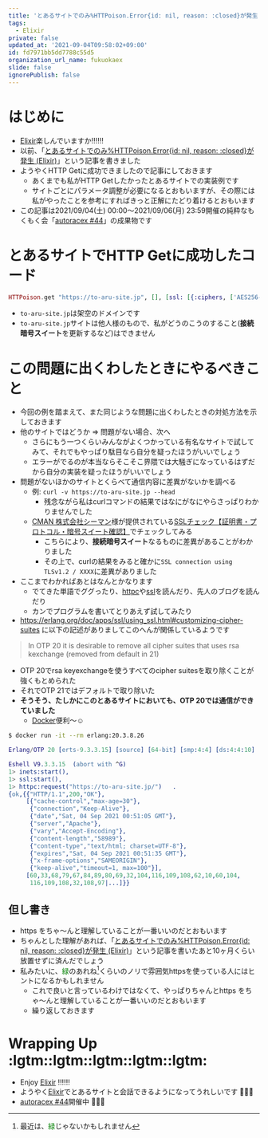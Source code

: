```yaml
---
title: 'とあるサイトでのみ%HTTPoison.Error{id: nil, reason: :closed}が発生 解決編 (Elixir)'
tags:
  - Elixir
private: false
updated_at: '2021-09-04T09:58:02+09:00'
id: fd7971bb5dd7788c55d5
organization_url_name: fukuokaex
slide: false
ignorePublish: false
---
```

# はじめに
- [Elixir](https://elixir-lang.org/)楽しんでいますか:bangbang::bangbang::bangbang:
- 以前、「[とあるサイトでのみ%HTTPoison.Error{id: nil, reason: :closed}が発生 (Elixir)](https://qiita.com/torifukukaiou/items/100afafe1920eb72b339)」という記事を書きました
- ようやくHTTP Getに成功できましたので記事にしておきます
    - あくまでも私がHTTP Getしたかったとあるサイトでの実装例です
    - サイトごとにパラメータ調整が必要になるとおもいますが、その際には私がやったことを参考にすればきっと正解にたどり着けるとおもいます
- この記事は2021/09/04(土) 00:00〜2021/09/06(月) 23:59開催の純粋なもくもく会「[autoracex #44](https://autoracex.connpass.com/event/224102/)」の成果物です

# とあるサイトでHTTP Getに成功したコード

```elixir
HTTPoison.get "https://to-aru-site.jp", [], [ssl: [{:ciphers, ['AES256-SHA256']}]]
```

- `to-aru-site.jp`は架空のドメインです
- `to-aru-site.jp`サイトは他人様のもので、私がどうのこうのすること(**接続暗号スイート**を更新するなど)はできません

# この問題に出くわしたときにやるべきこと
- 今回の例を踏まえて、また同じような問題に出くわしたときの対処方法を示しておきます
- 他のサイトではどうか => 問題がない場合、次へ
    - さらにもう一つくらいみんながよくつかっている有名なサイトで試してみて、それでもやっぱり駄目なら自分を疑ったほうがいいでしょう
    - エラーがでるのが本当ならそこそこ界隈では大騒ぎになっているはずだから自分の実装を疑ったほうがいいでしょう
- 問題がないほかのサイトとくらべて通信内容に差異がないかを調べる
    - 例: `curl -v https://to-aru-site.jp --head`
        - 残念ながら私はcurlコマンドの結果ではなにがなにやらさっぱりわかりませんでした
    - [CMAN 株式会社シーマン](https://www.cman.co.jp/)様が提供されている[SSLチェック【証明書・プロトコル・暗号スイート確認】](https://www.cman.jp/network/support/ssl.html)でチェックしてみる
        - こちらにより、**接続暗号スイート**なるものに差異があることがわかりました
        - その上で、curlの結果をみると確かに`SSL connection using TLSv1.2 / XXXX`に差異がありました
- ここまでわかればあとはなんとかなります
    - でてきた単語でググったり、[httpc](https://erlang.org/doc/man/httpc.html)や[ssl](https://erlang.org/doc/man/ssl_app.html)を読んだり、先人のブログを読んだり
    - カンでプログラムを書いてとりあえず試してみたり
- https://erlang.org/doc/apps/ssl/using_ssl.html#customizing-cipher-suites に以下の記述がありましてこのへんが関係しているようです

> In OTP 20 it is desirable to remove all cipher suites that uses rsa kexchange (removed from default in 21)

- OTP 20でrsa keyexchangeを使うすべてのcipher suitesを取り除くことが強くもとめられた
- それでOTP 21ではデフォルトで取り除いた
- **そうそう、たしかにこのとあるサイトにおいても、OTP 20では通信ができていました**
    - [Docker](https://www.docker.com/)便利〜:relaxed:

```sh
$ docker run -it --rm erlang:20.3.8.26
```

```erlang
Erlang/OTP 20 [erts-9.3.3.15] [source] [64-bit] [smp:4:4] [ds:4:4:10] [async-threads:10] [hipe] [kernel-poll:false]

Eshell V9.3.3.15  (abort with ^G)
1> inets:start(),
1> ssl:start(),
1> httpc:request("https://to-aru-site.jp/")   .
{ok,{{"HTTP/1.1",200,"OK"},
     [{"cache-control","max-age=30"},
      {"connection","Keep-Alive"},
      {"date","Sat, 04 Sep 2021 00:51:05 GMT"},
      {"server","Apache"},
      {"vary","Accept-Encoding"},
      {"content-length","58989"},
      {"content-type","text/html; charset=UTF-8"},
      {"expires","Sat, 04 Sep 2021 00:51:35 GMT"},
      {"x-frame-options","SAMEORIGIN"},
      {"keep-alive","timeout=1, max=100"}],
     [60,33,68,79,67,84,89,80,69,32,104,116,109,108,62,10,60,104,
      116,109,108,32,108,97|...]}}
```



## 但し書き
- https をちゃ〜んと理解していることが一番いいのだとおもいます
- ちゃんとした理解があれば、「[とあるサイトでのみ%HTTPoison.Error{id: nil, reason: :closed}が発生 (Elixir)](https://qiita.com/torifukukaiou/items/100afafe1920eb72b339)」という記事を書いたあと10ヶ月くらい放置せずに済んだでしょう
- 私みたいに、<font color="green">緑</font>のあれね[^1]くらいのノリで雰囲気httpsを使っている人にはヒントになるかもしれません
    - これで良いと言っているわけではなくて、やっぱりちゃんとhttps をちゃ〜んと理解していることが一番いいのだとおもいます
    - 繰り返しておきます


[^1]: 最近は、<font color="green">緑</font>じゃないかもしれません


# Wrapping Up :lgtm::lgtm::lgtm::lgtm::lgtm:
- Enjoy [Elixir](https://elixir-lang.org/) :bangbang::bangbang::bangbang:
- ようやく[Elixir](https://elixir-lang.org/)でとあるサイトと会話できるようになってうれしいです :rocket::rocket::rocket: 
- [autoracex #44](https://autoracex.connpass.com/event/224102/)開催中 :tada::tada::tada: 

 

